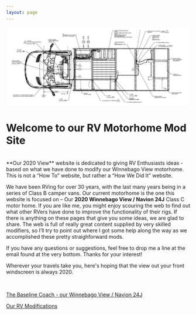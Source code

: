 ```yaml
---
layout: page
---
```


<img src="/assets/vandrawingweb.jpg"/>

<h1>Welcome to our RV Motorhome Mod Site</h1>
<br>
**Our 2020 View** website is dedicated to giving RV Enthusiasts ideas - based on what we have done to modify our Winnebago View motorhome.  This is not a “How To” website, but rather a “How We Did It” website. 

We have been RVing for over 30 years, with the last many years being in a series of Class B camper vans.  Our current motorhome is the one this website is focused on – Our **2020 Winnebago View / Navion 24J** Class C motor home.
If you are like me, you might enjoy scouring the web to find out what other RVers have done to improve the functionality of their rigs.  If there is anything on these pages that give you some ideas, we are glad to share.  The web is full of really great content supplied by very skilled modifiers, so I’ll try to point out where I got some help along the way as we accomplished these pretty straighforward mods.    

If you have any questions or suggestions, feel free to drop me a line at the email found at the very bottom.  Thanks for your interest!

Wherever your travels take you, here's hoping that the view out your front windscreen is always 2020. 

<br>

[The Baseline Coach - our Winnebago View / Navion 24J](/our24jview/)


[Our RV Modifications](/ourmods/)
